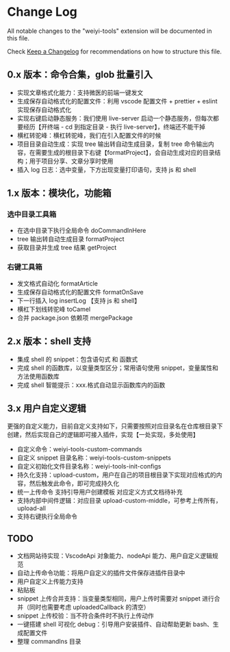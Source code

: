 # Change Log

All notable changes to the "weiyi-tools" extension will be documented in this file.

Check [Keep a Changelog](http://keepachangelog.com/) for recommendations on how to structure this file.

## 0.x 版本：命令合集，glob 批量引入

- 实现文章格式化能力：支持微医的前端一键发文
- 生成保存自动格式化的配置文件：利用 vscode 配置文件 + prettier + eslint 实现保存自动格式化
- 实现右键启动静态服务：我们使用 live-server 启动一个静态服务，但每次都要经历【开终端 - cd 到指定目录 - 执行 live-server】，终端还不能干掉
- 横杠转驼峰：横杠转驼峰，我们在引入配置文件的时候
- 项目目录自动生成：实现 tree 输出转自动生成目录，复制 tree 命令输出内容，在需要生成的根目录下右键【formatProject】，会自动生成对应的目录结构；用于项目分享、文章分享时使用
- 插入 log 日志：选中变量，下方出现变量打印语句，支持 js 和 shell

## 1.x 版本：模块化，功能箱

### 选中目录工具箱

- 在选中目录下执行全局命令 doCommandInHere
- tree 输出转自动生成目录 formatProject
- 获取目录并生成 tree 结果 getProject

### 右键工具箱

- 发文格式自动化 formatArticle
- 生成保存自动格式化的配置文件 formatOnSave
- 下一行插入 log insertLog 【支持 js 和 shell】
- 横杠下划线转驼峰 toCamel
- 合并 package.json 依赖项 mergePackage

## 2.x 版本：shell 支持

- 集成 shell 的 snippet：包含语句式 和 函数式
- 完成 shell 的函数库，以变量类型区分；常用语句使用 snippet，变量属性和方法使用函数库
- 完成 shell 智能提示：xxx.格式自动显示函数库内的函数

## 3.x 用户自定义逻辑

更强的自定义能力，目前自定义支持如下，只需要按照对应目录名在仓库根目录下创建，然后实现自己的逻辑即可接入插件，实现【一处实现，多处使用】

- 自定义命令：weiyi-tools-custom-commands
- 自定义 snippet 目录名称：weiyi-tools-custom-snippets
- 自定义初始化文件目录名称：weiyi-tools-init-configs
- 持久化支持：upload-custom，用户在自己的项目根目录下实现对应格式的内容，然后触发此命令，即可完成持久化
- 统一上传命令 支持引导用户创建模板
  对应定义方式文档待补充
- 支持内部中间件逻辑：对应目录 upload-custom-middle，可参考上传所有，upload-all
- 支持右键执行全局命令

## TODO

- 文档网站待实现：VscodeApi 对象能力、nodeApi 能力、用户自定义逻辑规范
- 自动上传命令功能：将用户自定义的插件文件保存进插件目录中
- 用户自定义上传能力支持
- 粘贴板
- snippet 上传合并支持：当变量类型相同，用户上传时需要对 snippet 进行合并（同时也需要考虑 uploadedCallback 的清空）
- snippet 上传校验：当不符合条件时不执行上传动作
- 一键搭建 shell 可视化 debug：引导用户安装插件、自动帮助更新 bash、生成配置文件
- 整理 commandIns 目录
